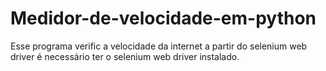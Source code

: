 # Medidor-de-velocidade-em-python
Esse programa verific a velocidade da internet a partir do selenium web driver
é necessário ter o selenium web driver instalado.
